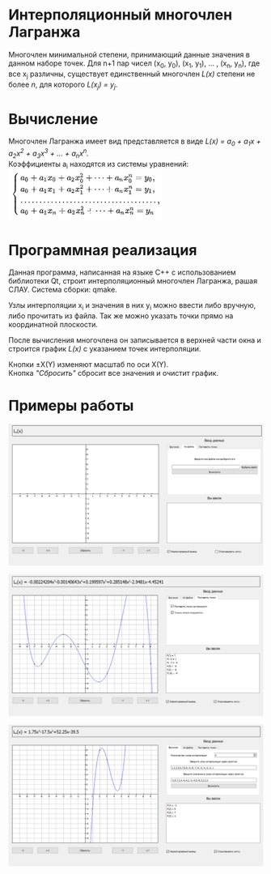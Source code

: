 # Интерполяционный многочлен Лагранжа

Многочлен минимальной степени, принимающий данные значения в данном наборе точек. Для n+1 пар чисел (x<sub>0</sub>, y<sub>0</sub>), (x<sub>1</sub>, y<sub>1</sub>), &hellip; , (x<sub>n</sub>, y<sub>n</sub>), где все x<sub>j</sub> различны, существует единственный многочлен _L(x)_ степени не более _n_, для которого _L(x<sub>j</sub>) = y<sub>j</sub>_.

# Вычисление

Многочлен Лагранжа имеет вид представляется в виде _L(x) = a<sub>0</sub> + a<sub>1</sub>x + a<sub>2</sub>x<sup>2</sup> + a<sub>3</sub>x<sup>3</sup> + &hellip; + a<sub>n</sub>x<sup>n</sup>._    
Коэффициенты  a<sub>i</sub> находятся из системы уравнений:    
![СЛАУ](https://raw.githubusercontent.com/Sergkon99/interpolation/master/img/16.png "Орк")

# Программная реализация

Данная программа, написанная на языке C++ с использованием библиотеки Qt, строит интерполяционный многочлен Лагранжа, рашая СЛАУ. Система сборки: qmake.

Узлы интерполяции x<sub>i</sub> и значения в них y<sub>i</sub> можно ввести либо вручную, либо прочитать из файла. Так же можно указать точки прямо на координатной плоскости.

После вычисления многочлена он записывается в верхней части окна и строится график _L(x)_ с указанием точек интерполяции.

Кнопки &plusmn;X(Y) изменяют масштаб по оси X(Y).    
Кнопка _"Сбросить"_ сбросит все значения и очистит график.

# Примеры работы

![Пример 1](https://raw.githubusercontent.com/Sergkon99/interpolation/master/img/15.png "Орк")

![Пример 2](https://raw.githubusercontent.com/Sergkon99/interpolation/master/img/1.png "Орк")

![Пример 3](https://raw.githubusercontent.com/Sergkon99/interpolation/master/img/2.png "Орк")
